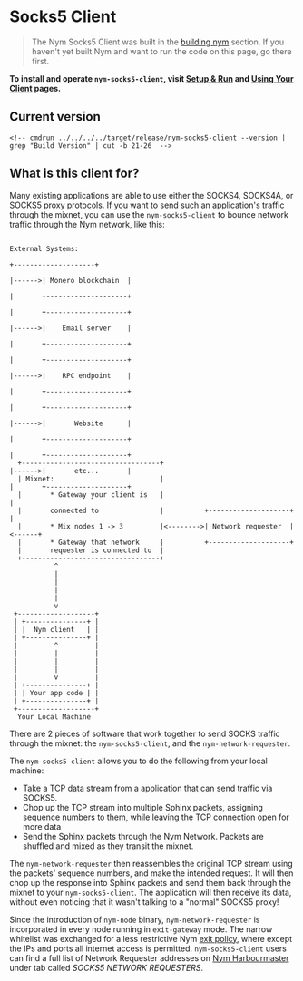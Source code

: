 # Socks5 Client

> The Nym Socks5 Client was built in the [building nym](../binaries/building-nym.md) section. If you haven't yet built Nym and want to run the code on this page, go there first.

**To install and operate `nym-socks5-client`, visit [Setup & Run](socks5/setup.md) and [Using Your Client](socks5/usage.md) pages.**

## Current version

```
<!-- cmdrun ../../../../target/release/nym-socks5-client --version | grep "Build Version" | cut -b 21-26  -->
```

## What is this client for?

Many existing applications are able to use either the SOCKS4, SOCKS4A, or SOCKS5 proxy protocols. If you want to send such an application's traffic through the mixnet, you can use the `nym-socks5-client` to bounce network traffic through the Nym network, like this:

```
                                                                              External Systems:
                                                                                     +--------------------+
                                                                             |------>| Monero blockchain  |
                                                                             |       +--------------------+
                                                                             |       +--------------------+
                                                                             |------>|    Email server    |
                                                                             |       +--------------------+
                                                                             |       +--------------------+
                                                                             |------>|    RPC endpoint    |
                                                                             |       +--------------------+
                                                                             |       +--------------------+
                                                                             |------>|       Website      |
                                                                             |       +--------------------+
                                                                             |       +--------------------+
  +----------------------------------+                                       |------>|       etc...       |
  | Mixnet:                          |                                       |       +--------------------+
  |       * Gateway your client is   |                                       |
  |       connected to               |          +--------------------+       |
  |       * Mix nodes 1 -> 3         |<-------->| Network requester  |<------+
  |       * Gateway that network     |          +--------------------+
  |       requester is connected to  |
  +----------------------------------+
           ^
           |
           |
           |
           |
           v
 +-------------------+
 | +---------------+ |
 | |  Nym client   | |
 | +---------------+ |
 |         ^         |
 |         |         |
 |         |         |
 |         |         |
 |         v         |
 | +---------------+ |
 | | Your app code | |
 | +---------------+ |
 +-------------------+
  Your Local Machine
```

There are 2 pieces of software that work together to send SOCKS traffic through the mixnet: the `nym-socks5-client`, and the `nym-network-requester`.

The `nym-socks5-client` allows you to do the following from your local machine:
* Take a TCP data stream from a application that can send traffic via SOCKS5.
* Chop up the TCP stream into multiple Sphinx packets, assigning sequence numbers to them, while leaving the TCP connection open for more data
* Send the Sphinx packets through the Nym Network. Packets are shuffled and mixed as they transit the mixnet.

The `nym-network-requester` then reassembles the original TCP stream using the packets' sequence numbers, and make the intended request. It will then chop up the response into Sphinx packets and send them back through the mixnet to your  `nym-socks5-client`. The application will then receive its data, without even noticing that it wasn't talking to a "normal" SOCKS5 proxy!

Since the introduction of `nym-node` binary, `nym-network-requester` is incorporated in every node running in `exit-gateway` mode. The narrow whitelist was exchanged for a less restrictive Nym [exit policy](https://nymtech.net/.wellknown/network-requester/exit-policy.txt), where except the IPs and ports all internet access is permitted. `nym-socks5-client` users can find a full list of Network Requester addresses on [Nym Harbourmaster](https://harbourmaster.nymtech.net/) under tab called *SOCKS5 NETWORK REQUESTERS*.
